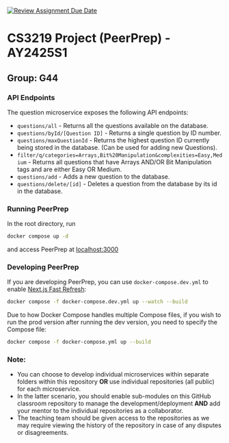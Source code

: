[![Review Assignment Due Date](https://classroom.github.com/assets/deadline-readme-button-22041afd0340ce965d47ae6ef1cefeee28c7c493a6346c4f15d667ab976d596c.svg)](https://classroom.github.com/a/bzPrOe11)
# CS3219 Project (PeerPrep) - AY2425S1
## Group: G44


### API Endpoints
The question microservice exposes the following API endpoints:
- ```questions/all``` - Returns all the questions available on the database.
- ```questions/byId/[Question ID]``` - Returns a single question by ID number.
- ```questions/maxQuestionId``` - Returns the highest question ID currently being stored in the database. (Can be used for adding new Questions).
- ```filter/q/categories=Arrays,Bit%20Manipulation&complexities=Easy,Medium``` - Returns all questions that have Arrays AND/OR Bit Manipulation tags and are either Easy OR Medium.
- ```questions/add``` - Adds a new question to the database.
- ```questions/delete/[id]``` - Deletes a question from the database by its id in the database.

### Running PeerPrep
In the root directory, run
```sh
docker compose up -d
```
and access PeerPrep at [localhost:3000](localhost:3000)

### Developing PeerPrep
If you are developing PeerPrep, you can use `docker-compose.dev.yml` to enable [Next.js Fast Refresh](https://nextjs.org/docs/architecture/fast-refresh):
```sh
docker compose -f docker-compose.dev.yml up --watch --build
```
Due to how Docker Compose handles multiple Compose files, if you wish to run the prod version after running the dev version, you need to specify the Compose file:
```sh
docker compose -f docker-compose.yml up --build
```

### Note: 
- You can choose to develop individual microservices within separate folders within this repository **OR** use individual repositories (all public) for each microservice. 
- In the latter scenario, you should enable sub-modules on this GitHub classroom repository to manage the development/deployment **AND** add your mentor to the individual repositories as a collaborator. 
- The teaching team should be given access to the repositories as we may require viewing the history of the repository in case of any disputes or disagreements. 
